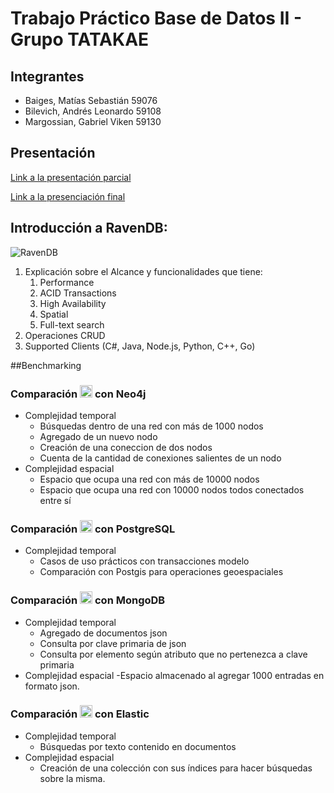 # Trabajo Práctico Base de Datos II - Grupo TATAKAE

## Integrantes

- Baiges, Matías Sebastián  59076
- Bilevich, Andrés Leonardo 59108
- Margossian, Gabriel Viken 59130

## Presentación

[Link a la presentación parcial](https://docs.google.com/presentation/d/13mVJ33jD3wlwoXh5DxbftZTCi2Hl1YvEvEp0AHVJ5oo)

[Link a la presenciación final](https://docs.google.com/presentation/d/1AjDQwQdMtQcjmro00_0LwIOPM7ZLCM4mY7wwDXjoHiA)

## Introducción a RavenDB:

![RavenDB](https://upload.wikimedia.org/wikipedia/commons/9/93/Ravendb-logo.png)

1. Explicación sobre el Alcance y funcionalidades que tiene:
    1. Performance
    2. ACID Transactions
    3. High Availability
    4. Spatial
    5. Full-text search
2. Operaciones CRUD
3. Supported Clients (C#, Java, Node.js, Python, C++, Go)

##Benchmarking


### Comparación <img src="https://user-images.githubusercontent.com/44510239/121270167-9035e480-c897-11eb-9a03-354cd7763f3d.png" width="20" height="20"> con Neo4j 

- Complejidad temporal
  - Búsquedas dentro de una red con más de 1000 nodos
  - Agregado de un nuevo nodo
  - Creación de una coneccion de dos nodos
  - Cuenta de la cantidad de conexiones salientes de un nodo
- Complejidad espacial
  - Espacio que ocupa una red con más de 10000 nodos 
  - Espacio que ocupa una red con 10000 nodos todos conectados entre sí

### Comparación <img src="https://user-images.githubusercontent.com/44510239/121270167-9035e480-c897-11eb-9a03-354cd7763f3d.png" width="20" height="20"> con PostgreSQL

- Complejidad temporal
  - Casos de uso prácticos con transacciones modelo
  - Comparación con Postgis para operaciones geoespaciales

### Comparación <img src="https://user-images.githubusercontent.com/44510239/121270167-9035e480-c897-11eb-9a03-354cd7763f3d.png" width="20" height="20"> con MongoDB

- Complejidad temporal
  - Agregado de documentos json
  - Consulta por clave primaria de json
  - Consulta por elemento según atributo que no pertenezca a clave primaria
- Complejidad espacial
  -Espacio almacenado al agregar 1000 entradas en formato json.

### Comparación <img src="https://user-images.githubusercontent.com/44510239/121270167-9035e480-c897-11eb-9a03-354cd7763f3d.png" width="20" height="20"> con Elastic

- Complejidad temporal
  - Búsquedas por texto contenido en documentos
- Complejidad espacial
  - Creación de una colección con sus índices para hacer búsquedas sobre la misma.
